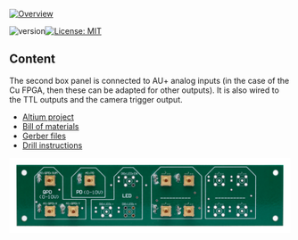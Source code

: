 <a href="https://mufpga.github.io/"><img src="https://raw.githubusercontent.com/mufpga/mufpga.github.io/main/img/logo_title.png" alt="Overview"/>

</a>

![version](https://img.shields.io/badge/version-3.1.0-blue)[![License: MIT](https://img.shields.io/badge/License-MIT-blue.svg)](https://opensource.org/licenses/MIT)


## Content

The second box panel is connected to AU+ analog inputs (in the case of the Cu FPGA, then these can be adapted for other outputs). It is also wired to the TTL outputs and the camera trigger output.

- [Altium project](Altium_project)
- [Bill of materials](BOM)
- [Gerber files](Gerber)
- [Drill instructions](NC_Drill)


![Box panel 2](Box_panel_2_soldered.jpg)

